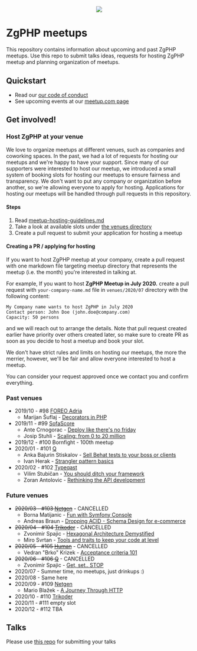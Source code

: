 <h1 align="center">
    <a href="http://zgphp.org/" target="_blank">
        <img src="https://2019.webcampzg.org/media/uploads/usergroups/zgphp.svg" />
    </a>
</h1>


# ZgPHP meetups

This repository contains information about upcoming and past ZgPHP meetups.
Use this repo to submit talks ideas, requests for hosting ZgPHP meetup and planning organization of meetups.

## Quickstart

- Read our [our code of conduct](code-of-conduct.md)
- See upcoming events at our [meetup.com page](https://www.meetup.com/ZgPHP-meetup)

## Get involved!

### Host ZgPHP at your venue

We love to organize meetups at different venues, such as companies and coworking spaces.
In the past, we had a lot of requests for hosting our meetups and we're happy to have your support.
Since many of our supporters were interested to host our meetup, we introduced a small system of booking slots for hosting
our meetups to ensure fairness and transparency.
We don't want to put any company or organization before another, so we're allowing everyone to apply for hosting.
Applications for hosting our meetups will be handled through pull requests in this repository.

#### Steps
1. Read [meetup-hosting-guidelines.md](./venues/meetup-hosting-guidelines.md)
2. Take a look at available slots under [the venues directory](https://github.com/zgphp/meetups/tree/master/venues)
3. Create a pull request to submit your application for hosting a meetup

#### Creating a PR / applying for hosting

If you want to host ZgPHP meetup at your company, create a pull request with one markdown file targeting meetup directory that represents the meetup (i.e. the month) you're interested
in talking at.

For example, If you want to host **ZgPHP Meetup in July 2020.** create a pull request with `your-company-name.md` file in `venues/2020/07` directory with the following content:

```
My Company name wants to host ZgPHP in July 2020
Contact person: John Doe (john.doe@company.com)
Capacity: 50 persons
```

and we will reach out to arrange the details. Note that pull request created earlier have priority over others created later, so make sure to create PR as soon as you decide to host a meetup and book your slot.

We don't have strict rules and limits on hosting our meetups, the more the merrier, however, we'll be fair and allow everyone interested to host a meetup.

You can consider your request approved once we contact you and confirm everything.

### Past venues

* 2019/10 - #98 [FOREO Adria](venues/2019/10/foreo.md)
    * Marijan Šuflaj - [Decorators in PHP](https://github.com/zgphp/zgphp-meetup-talks/blob/master/meetups/2019/10/marijan-suflaj--decorators-in-php.md)
* 2019/11 - #99 [SofaScore](venues/2019/11/sofascore.md)
    * Ante Crnogorac - [Deploy like there's no friday](https://github.com/zgphp/zgphp-meetup-talks/blob/master/meetups/2019/11/ante-crnogorac--deploy-like-theres-no-friday.md)
    * Josip Stuhli - [Scaling: from 0 to 20 million](https://github.com/zgphp/zgphp-meetup-talks/blob/master/meetups/2019/11/josip-stuhli--scaling-0-to-20-million.md)
* 2019/12 - #100 Bornfight - 100th meetup
* 2020/01 - #101 [Q](venues/2020/01/q.md)
    * Anka Bajurin Stiskalov - [Sell Behat tests to your boss or clients](https://github.com/zgphp/zgphp-meetup-talks/blob/master/meetups/2020/01/anka-bajurin-stiskalov--sell-behat-tests-to-your-boss-or-clients.md)
    * Ivan Herak - [Strangler pattern basics](https://github.com/zgphp/zgphp-meetup-talks/blob/master/meetups/2020/01/ivan-herak--strangler-pattern-basics.md)
* 2020/02 - #102 [Typeqast](venues/2020/02/typeqast.md)
    * Vilim Stubičan - [You should ditch your framework](https://github.com/zgphp/zgphp-meetup-talks/blob/master/meetups/2020/02/vilim-stubican--you-should-ditch-your-framework.md)
    * Zoran Antolovic - [Rethinking the API development](https://github.com/zgphp/zgphp-meetup-talks/blob/master/meetups/2020/02/zoran-antolovic--rethinking-the-api-development.md)

### Future venues

* ~~2020/03 - #103 [Netgen](venues/2020/03/netgen.md)~~ - CANCELLED
    * Borna Matijanic - [Fun with Symfony Console](https://github.com/zgphp/zgphp-meetup-talks/blob/master/meetups/2020/03/borna-matijanic--fun-with-symfony-console.md)
    * Andreas Braun - [Dropping ACID - Schema Design for e-commerce](https://github.com/zgphp/zgphp-meetup-talks/blob/master/meetups/2020/03/andreas-braun--schema-design-for-e-commerce.md)
* ~~2020/04 - #104 [Trikoder](venues/2020/04/trikoder.md)~~ - CANCELLED
    * Zvonimir Spajic - [Hexagonal Architecture Demystified](https://github.com/zgphp/zgphp-meetup-talks/blob/master/meetups/2020/04/zvonimir-spajic-hexagonal-architecture-demystified.md)
    * Miro Svrtan - [Tools and traits to keep your code at level](https://github.com/zgphp/zgphp-meetup-talks/blob/master/meetups/2020/04/miro-svrtan--tools-and-traits-to-keep-your-code-at-level.md)
* ~~2020/05 - #105 [Human](venues/2020/05/human.md)~~ - CANCELLED
    * Vedran "Brko" Krizek - [Acceptance criteria 101](https://github.com/zgphp/zgphp-meetup-talks/blob/master/meetups/2020/05/vedran-krizek--acceptance-criteria-101.md)
* ~~2020/06 - #106 [Q](venues/2020/06/q.md)~~ - CANCELLED
    * Zvonimir Spajic - [Get, set.. STOP](https://github.com/zgphp/zgphp-meetup-talks/blob/master/meetups/2020/06/zvonimir-spajic-get-set-stop.md)
* 2020/07 - Summer time, no meetups, just drinkups :)
* 2020/08 - Same here
* 2020/09 - #109 [Netgen](venues/2020/09/netgen.md)
    * Mario Blažek - [A Journey Through HTTP](https://github.com/zgphp/zgphp-meetup-talks/blob/master/meetups/2020/09/mario-blazek--a-journey-through-http.md)
* 2020/10 - #110 [Trikoder](venues/2020/10/trikoder.md)
* 2020/11 - #111 empty slot
* 2020/12 - #112 TBA

## Talks

Please use [this repo](https://github.com/zgphp/zgphp-meetup-talks) for submitting your talks
